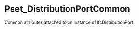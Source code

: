 # Pset_DistributionPortCommon

Common attributes attached to an instance of IfcDistributionPort.<!-- end of definition -->
